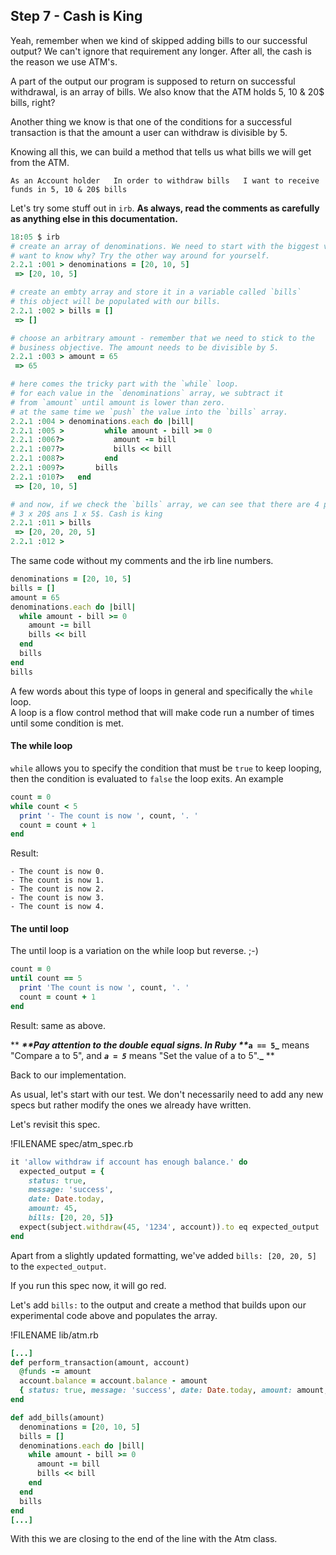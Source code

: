 ## Step 7 - Cash is King

Yeah, remember when we kind of skipped adding bills to our successful output? We can't ignore that requirement any longer. After all, the cash is the reason we use ATM's.

A part of the output our program is supposed to return on successful withdrawal, is an array of bills. We also know that the ATM holds 5, 10 & 20$ bills, right?

Another thing we know is that one of the conditions for a successful transaction is that the amount a user can withdraw is divisible by 5.

Knowing all this, we can build a method that tells us what bills we will get from the ATM.

`As an Account holder  
In order to withdraw bills  
I want to receive funds in 5, 10 & 20$ bills`



Let's try some stuff out in `irb`. **As always, read the comments as carefully as anything else in this documentation.**

```ruby
18:05 $ irb
# create an array of denominations. We need to start with the biggest value. 
# want to know why? Try the other way around for yourself.
2.2.1 :001 > denominations = [20, 10, 5]
 => [20, 10, 5]

# create an embty array and store it in a variable called `bills`
# this object will be populated with our bills.
2.2.1 :002 > bills = []
 => [] 

# choose an arbitrary amount - remember that we need to stick to the 
# business objective. The amount needs to be divisible by 5.
2.2.1 :003 > amount = 65
 => 65 

# here comes the tricky part with the `while` loop. 
# for each value in the `denominations` array, we subtract it
# from `amount` until amount is lower than zero.
# at the same time we `push` the value into the `bills` array.
2.2.1 :004 > denominations.each do |bill|
2.2.1 :005 >         while amount - bill >= 0
2.2.1 :006?>           amount -= bill
2.2.1 :007?>           bills << bill
2.2.1 :008?>         end
2.2.1 :009?>       bills
2.2.1 :010?>   end
 => [20, 10, 5] 

# and now, if we check the `bills` array, we can see that there are 4 positions. 
# 3 x 20$ ans 1 x 5$. Cash is king
2.2.1 :011 > bills
 => [20, 20, 20, 5] 
2.2.1 :012 >
```

The same code without my comments and the irb line numbers.

```ruby
denominations = [20, 10, 5]
bills = []
amount = 65    
denominations.each do |bill|
  while amount - bill >= 0
    amount -= bill
    bills << bill
  end
  bills
end
bills
```

A few words about this type of loops in general and specifically the `while` loop.  
A loop is a flow control method that will make code run a number of times until some condition is met.

#### The while loop

`while` allows you to specify the condition that must be `true` to keep looping, then the condition is evaluated to `false` the loop exits. An example

```ruby
count = 0
while count < 5
  print '- The count is now ', count, '. '
  count = count + 1
end
```

Result:

```
- The count is now 0. 
- The count is now 1. 
- The count is now 2. 
- The count is now 3. 
- The count is now 4.
```

#### The until loop

The until loop is a variation on the while loop but reverse. ;-\)

```ruby
count = 0
until count == 5
  print 'The count is now ', count, '. '
  count = count + 1
end
```

Result: same as above.

** **_**Pay attention to the double equal signs. In Ruby **_`a == 5`_** means "Compare a to 5", and **_`a = 5`_** means "Set the value of a to 5".**_** **

Back to our implementation.

As usual, let's start with our test. We don't necessarily need to add any new specs but rather modify the ones we already have written.

Let's revisit this spec.

!FILENAME  spec/atm\_spec.rb

```ruby
it 'allow withdraw if account has enough balance.' do
  expected_output = { 
    status: true, 
    message: 'success', 
    date: Date.today, 
    amount: 45,
    bills: [20, 20, 5]}
  expect(subject.withdraw(45, '1234', account)).to eq expected_output
end
```

Apart from a slightly updated formatting, we've added `bills: [20, 20, 5]` to the `expected_output`.

If you run this spec now, it will go red.

Let's add `bills:` to the output and create a method that builds upon our experimental code above and populates the array.

!FILENAME  lib/atm.rb

```ruby
[...]
def perform_transaction(amount, account)
  @funds -= amount
  account.balance = account.balance - amount
  { status: true, message: 'success', date: Date.today, amount: amount, bills: add_bills(amount) }
end

def add_bills(amount)
  denominations = [20, 10, 5]
  bills = []
  denominations.each do |bill|
    while amount - bill >= 0
      amount -= bill
      bills << bill
    end
  end
  bills
end
[...]
```

With this we are closing to the end of the line with the Atm class.

